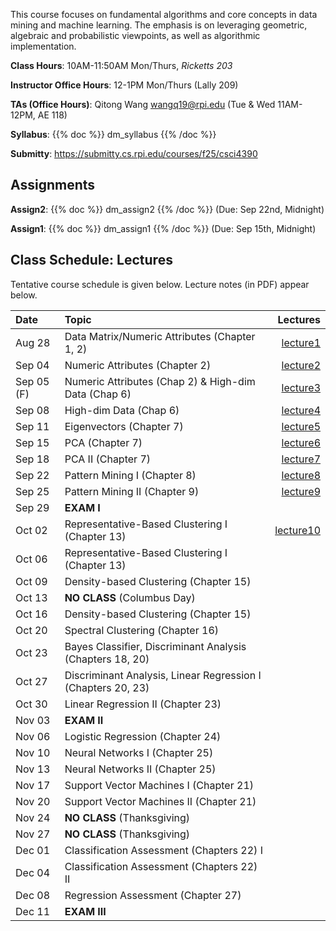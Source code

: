<!--
.. title: CSCI4390-6390 Data Mining
.. slug: datamining
.. date: 2025-08-13 09:00:31 UTC-04:00
.. tags:
.. category:
.. link:
.. description:
.. has_math: True
.. type: text
-->

This course focuses on fundamental algorithms and core concepts in data
mining and machine learning. The emphasis is on leveraging geometric,
algebraic and probabilistic viewpoints, as well as algorithmic implementation.

**Class Hours**: 10AM-11:50AM Mon/Thurs, _Ricketts 203_

**Instructor Office Hours**: 12-1PM Mon/Thurs (Lally 209)

**TAs (Office Hours)**: Qitong Wang <wangq19@rpi.edu> (Tue & Wed 11AM-12PM, AE 118)

**Syllabus**: {{% doc %}} dm_syllabus {{% /doc %}}

**Submitty**: <https://submitty.cs.rpi.edu/courses/f25/csci4390>

## Assignments

**Assign2**: {{% doc %}} dm_assign2 {{% /doc %}} (Due: Sep 22nd, Midnight)

**Assign1**: {{% doc %}} dm_assign1 {{% /doc %}} (Due: Sep 15th, Midnight)

## Class Schedule: Lectures

Tentative course schedule is given below. Lecture notes (in PDF) appear
below.

| Date       | Topic                                                        |                                                               Lectures |
| :--------- | :----------------------------------------------------------- | ---------------------------------------------------------------------: |
| Aug 28     | Data Matrix/Numeric Attributes (Chapter 1, 2)                | [lecture1](http://www.cs.rpi.edu/~zaki/DMCOURSE/lectures/lecture1.pdf) |
| Sep 04     | Numeric Attributes (Chapter 2)                               | [lecture2](http://www.cs.rpi.edu/~zaki/DMCOURSE/lectures/lecture2.pdf) |
| Sep 05 (F) | Numeric Attributes (Chap 2) & High-dim Data (Chap 6)         | [lecture3](http://www.cs.rpi.edu/~zaki/DMCOURSE/lectures/lecture3.pdf) |
| Sep 08     | High-dim Data (Chap 6)                                       | [lecture4](http://www.cs.rpi.edu/~zaki/DMCOURSE/lectures/lecture4.pdf) |
| Sep 11     | Eigenvectors (Chapter 7)                                     | [lecture5](http://www.cs.rpi.edu/~zaki/DMCOURSE/lectures/lecture5.pdf) |
| Sep 15     | PCA (Chapter 7)                                              | [lecture6](http://www.cs.rpi.edu/~zaki/DMCOURSE/lectures/lecture6.pdf) |
| Sep 18     | PCA II (Chapter 7)                                           | [lecture7](http://www.cs.rpi.edu/~zaki/DMCOURSE/lectures/lecture7.pdf) |
| Sep 22     | Pattern Mining I (Chapter 8)                                 | [lecture8](http://www.cs.rpi.edu/~zaki/DMCOURSE/lectures/lecture8.pdf) |
| Sep 25     | Pattern Mining II (Chapter 9)                                | [lecture9](http://www.cs.rpi.edu/~zaki/DMCOURSE/lectures/lecture9.pdf)|
| Sep 29     | **EXAM I**                                                   | |
| Oct 02     | Representative-Based Clustering I (Chapter 13)               | [lecture10](http://www.cs.rpi.edu/~zaki/DMCOURSE/lectures/lecture10.pdf)|
| Oct 06     | Representative-Based Clustering I (Chapter 13)               ||
| Oct 09     | Density-based Clustering (Chapter 15)                        ||
| Oct 13     | **NO CLASS** (Columbus Day)                                  ||
| Oct 16     | Density-based Clustering (Chapter 15)                        ||
| Oct 20     | Spectral Clustering (Chapter 16)                             ||
| Oct 23     | Bayes Classifier, Discriminant Analysis (Chapters 18, 20)    ||
| Oct 27     | Discriminant Analysis, Linear Regression I (Chapters 20, 23) ||
| Oct 30     | Linear Regression II (Chapter 23)                            ||
| Nov 03     | **EXAM II**                                                  ||
| Nov 06     | Logistic Regression (Chapter 24)                             ||
| Nov 10     | Neural Networks I (Chapter 25)                               ||
| Nov 13     | Neural Networks II (Chapter 25)                              ||
| Nov 17     | Support Vector Machines I (Chapter 21)                       ||
| Nov 20     | Support Vector Machines II (Chapter 21)                      ||
| Nov 24     | **NO CLASS** (Thanksgiving)                                  ||
| Nov 27     | **NO CLASS** (Thanksgiving)                                  ||
| Dec 01     | Classification Assessment (Chapters 22) I                    ||
| Dec 04     | Classification Assessment (Chapters 22) II                   ||
| Dec 08     | Regression Assessment (Chapter 27)                           ||
| Dec 11     | **EXAM III**                                                 ||
